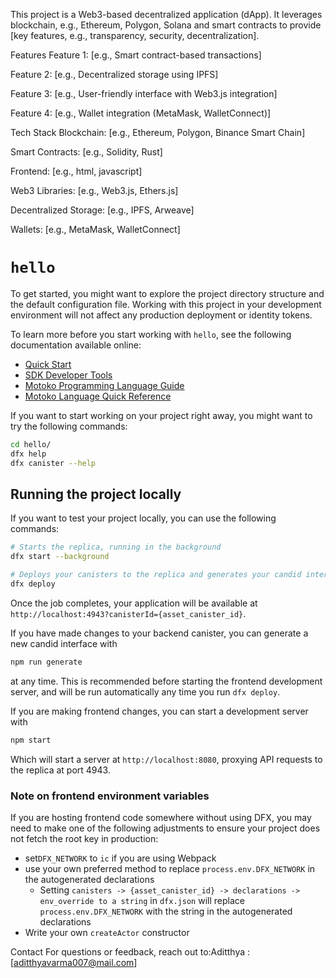 This project is a Web3-based decentralized application (dApp). It leverages blockchain, e.g., Ethereum, Polygon, Solana and smart contracts to provide [key features, e.g., transparency, security, decentralization].

Features
Feature 1: [e.g., Smart contract-based transactions]

Feature 2: [e.g., Decentralized storage using IPFS]

Feature 3: [e.g., User-friendly interface with Web3.js integration]

Feature 4: [e.g., Wallet integration (MetaMask, WalletConnect)]

Tech Stack
Blockchain: [e.g., Ethereum, Polygon, Binance Smart Chain]

Smart Contracts: [e.g., Solidity, Rust]

Frontend: [e.g., html, javascript]

Web3 Libraries: [e.g., Web3.js, Ethers.js]

Decentralized Storage: [e.g., IPFS, Arweave]

Wallets: [e.g., MetaMask, WalletConnect]

# `hello`

To get started, you might want to explore the project directory structure and the default configuration file. Working with this project in your development environment will not affect any production deployment or identity tokens.

To learn more before you start working with `hello`, see the following documentation available online:

- [Quick Start](https://internetcomputer.org/docs/current/developer-docs/setup/deploy-locally)
- [SDK Developer Tools](https://internetcomputer.org/docs/current/developer-docs/setup/install)
- [Motoko Programming Language Guide](https://internetcomputer.org/docs/current/motoko/main/motoko)
- [Motoko Language Quick Reference](https://internetcomputer.org/docs/current/motoko/main/language-manual)

If you want to start working on your project right away, you might want to try the following commands:

```bash
cd hello/
dfx help
dfx canister --help
```

## Running the project locally

If you want to test your project locally, you can use the following commands:

```bash
# Starts the replica, running in the background
dfx start --background

# Deploys your canisters to the replica and generates your candid interface
dfx deploy
```

Once the job completes, your application will be available at `http://localhost:4943?canisterId={asset_canister_id}`.

If you have made changes to your backend canister, you can generate a new candid interface with

```bash
npm run generate
```

at any time. This is recommended before starting the frontend development server, and will be run automatically any time you run `dfx deploy`.

If you are making frontend changes, you can start a development server with

```bash
npm start
```

Which will start a server at `http://localhost:8080`, proxying API requests to the replica at port 4943.

### Note on frontend environment variables

If you are hosting frontend code somewhere without using DFX, you may need to make one of the following adjustments to ensure your project does not fetch the root key in production:

- set`DFX_NETWORK` to `ic` if you are using Webpack
- use your own preferred method to replace `process.env.DFX_NETWORK` in the autogenerated declarations
  - Setting `canisters -> {asset_canister_id} -> declarations -> env_override to a string` in `dfx.json` will replace `process.env.DFX_NETWORK` with the string in the autogenerated declarations
- Write your own `createActor` constructor


Contact
For questions or feedback, reach out to:Aditthya : [aditthyavarma007@mail.com]